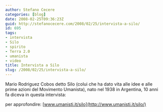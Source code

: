 ```yaml
---
author: Stefano Cecere
categories: [blog]
date: 2008-02-25T09:36:23Z
guid: http://stefanocecere.com/2008/02/25/intervista-a-silo/
id: 695
tags:
- intervista
- Silo
- spirito
- Terra 2.0
- umanista
- video
title: Intervista a Silo
slug: /2008/02/25/intervista-a-silo/
---
```


Mario Rodriguez Cobos detto Silo (colui che ha dato vita alle idee e alle prime azioni del Movimento Umanista), nato nel 1938 in Argentina, 10 anni fa diceva in questa intervista:

per approfondire: [www.umanisti.it/silo](http://www.umanisti.it/silo/)